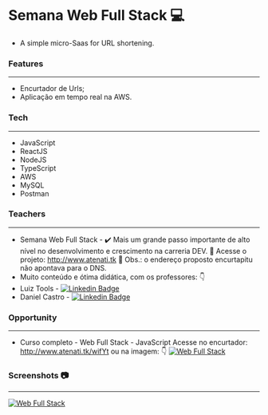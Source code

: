 # Semana Web Full Stack 💻


- A simple micro-Saas for URL shortening.
### Features

------------
- Encurtador de Urls;
- Aplicação em tempo real na AWS.

### Tech

------------
- JavaScript
- ReactJS
- NodeJS
- TypeScript
- AWS
- MySQL
- Postman

### Teachers

------------

- Semana Web Full Stack - ✔️ Mais um grande passo importante de alto nível no desenvolvimento e crescimento na carreria DEV.
💪 Acesse o projeto: http://www.atenati.tk 🚀
Obs.: o endereço proposto encurtapitu não apontava para o DNS.
- Muito conteúdo e ótima didática, com os professores: 👇
- Luiz Tools - [![Linkedin Badge](https://img.shields.io/badge/-LuizTools-blue?style=flat-square&logo=Linkedin&logoColor=white&link=https://www.linkedin.com/in/luiztools/)](https://www.linkedin.com/in/luiztools/) 
- Daniel Castro - [![Linkedin Badge](https://img.shields.io/badge/-DanielCastro-blue?style=flat-square&logo=Linkedin&logoColor=white&link=https://www.linkedin.com/in/danielcsrs/)](https://www.linkedin.com/in/danielcsrs/)





### Opportunity

------------

- Curso completo - Web Full Stack - JavaScript
Acesse no encurtador: http://www.atenati.tk/wifYt ou na imagem: 👇 
[![Web Full Stack](https://i.imgur.com/Z6b8p1y.png "Web Full Stack")](https://lp.luiztools.com.br/curso-wfs-js/ "Web Full Stack")

### Screenshots 📷

------------
[![Web Full Stack](https://i.imgur.com/i0LH9xH.png "Web Full Stack")](https://www.atenati.tk/ "Web Full Stack")

